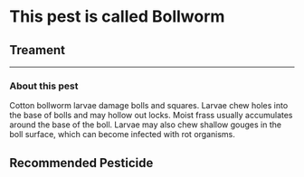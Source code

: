# This pest is called **Bollworm**

## Treament
____________________________________________________________________________________________________________________
### About this pest
Cotton bollworm larvae damage bolls and squares. Larvae chew holes into the base of bolls and may hollow out locks. Moist frass usually accumulates around the base of the boll. Larvae may also chew shallow gouges in the boll surface, which can become infected with rot organisms.

## Recommended Pesticide
